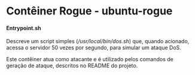 # Contêiner Rogue - ubuntu-rogue

#### Entrypoint.sh

Descreve um script simples (_/usr/local/bin/dos.sh_) que, quando acionado, acessa o servidor 50 vezes por segundo, para simular um ataque DoS.

Este contêiner atua como atacante e é utilizado pelos comandos de geração de ataque, descritos no README do projeto.
